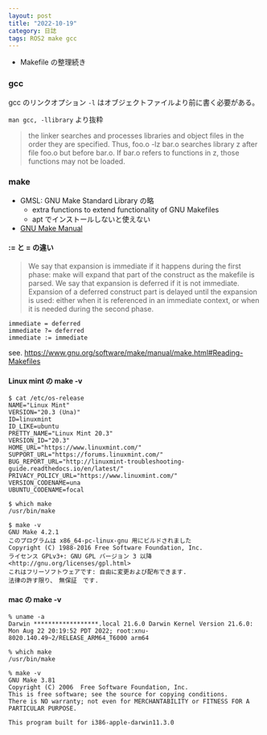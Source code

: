 ```yaml
---
layout: post
title: "2022-10-19"
category: 日誌
tags: ROS2 make gcc
---
```


- Makefile の整理続き

### gcc

gcc のリンクオプション `-l` はオブジェクトファイルより前に書く必要がある。

`man gcc, -llibrary` より抜粋

> the linker searches and processes libraries and object files in the order they are specified. Thus, foo.o -lz bar.o searches library z after file foo.o but before bar.o. If bar.o refers to functions in z, those functions may not be loaded.

### make

- GMSL: GNU Make Standard Library の略
  - extra functions to extend functionality of GNU Makefiles
  - apt でインストールしないと使えない
- [GNU Make Manual](https://www.gnu.org/software/make/manual/)

#### := と = の違い

> We say that expansion is immediate if it happens during the first phase: make will expand that part of the construct as the makefile is parsed. We say that expansion is deferred if it is not immediate. Expansion of a deferred construct part is delayed until the expansion is used: either when it is referenced in an immediate context, or when it is needed during the second phase.

```
immediate = deferred
immediate ?= deferred
immediate := immediate
```

see. https://www.gnu.org/software/make/manual/make.html#Reading-Makefiles

#### Linux mint の make -v

```
$ cat /etc/os-release
NAME="Linux Mint"
VERSION="20.3 (Una)"
ID=linuxmint
ID_LIKE=ubuntu
PRETTY_NAME="Linux Mint 20.3"
VERSION_ID="20.3"
HOME_URL="https://www.linuxmint.com/"
SUPPORT_URL="https://forums.linuxmint.com/"
BUG_REPORT_URL="http://linuxmint-troubleshooting-guide.readthedocs.io/en/latest/"
PRIVACY_POLICY_URL="https://www.linuxmint.com/"
VERSION_CODENAME=una
UBUNTU_CODENAME=focal
```

```
$ which make
/usr/bin/make
```

```
$ make -v
GNU Make 4.2.1
このプログラムは x86_64-pc-linux-gnu 用にビルドされました
Copyright (C) 1988-2016 Free Software Foundation, Inc.
ライセンス GPLv3+: GNU GPL バージョン 3 以降 <http://gnu.org/licenses/gpl.html>
これはフリーソフトウェアです: 自由に変更および配布できます.
法律の許す限り、　無保証　です.
```

#### mac の make -v

```
% uname -a
Darwin ******************.local 21.6.0 Darwin Kernel Version 21.6.0: Mon Aug 22 20:19:52 PDT 2022; root:xnu-8020.140.49~2/RELEASE_ARM64_T6000 arm64
```

```
% which make
/usr/bin/make
```

```
% make -v
GNU Make 3.81
Copyright (C) 2006  Free Software Foundation, Inc.
This is free software; see the source for copying conditions.
There is NO warranty; not even for MERCHANTABILITY or FITNESS FOR A
PARTICULAR PURPOSE.

This program built for i386-apple-darwin11.3.0
```
